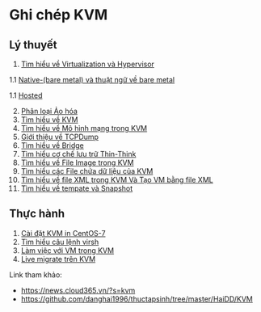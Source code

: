 # Ghi chép KVM

## Lý thuyết
1. [Tìm hiểu về Virtualization và Hypervisor](lythuyet/Virtualization&Hypervisor.md)

1.1 [Native-(bare metal) và thuật ngữ về bare metal](lythuyet/native.md)

1.1 [Hosted](lythuyet/hosted.md)

2. [Phân loại Ảo hóa](lythuyet/Virtualization.md)
3. [Tìm hiểu về KVM](lythuyet/infoKVM.md)
4. [Tìm hiểu về Mô hình mạng trong KVM](lythuyet/mod-network.md)
5. [Giới thiệu về TCPDump](lythuyet/tcpdump.md)
6. [Tìm hiểu về Bridge](lythuyet/brigde.md)
7. [Tìm hiểu cơ chế lưu trữ Thin-Think](lythuyet/storage.md)
8. [Tìm hiểu về File Image trong KVM](lythuyet/image-file.md)
9. [Tìm hiểu các File chứa dữ liệu của KVM](lythuyet/infoFile.md)
10. [Tìm hiểu về file XML trong KVM Và Tạo VM bằng file XML](lythuyet/xml.md)
11. [Tìm hiểu về tempate và Snapshot](lythuyet/template&snapshot.md)


## Thực hành
1. [Cài đặt KVM in CentOS-7](thuchanh/installKVM.md)
2. [Tìm hiểu câu lệnh virsh](lythuyet/cmd-virsh.md)
3. [Làm việc với VM trong KVM](thuchanh/work.md)
4. [Live migrate trên KVM](thuchanh/migrate.md)




Link tham khảo:
* https://news.cloud365.vn/?s=kvm
* https://github.com/danghai1996/thuctapsinh/tree/master/HaiDD/KVM